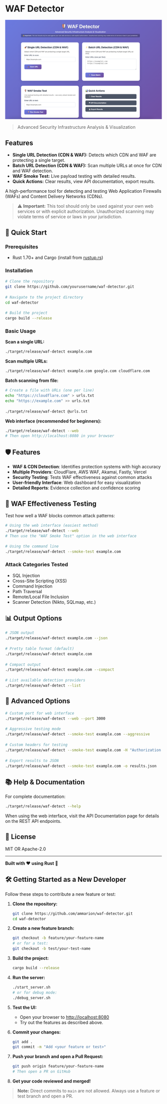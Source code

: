 # WAF Detector

![WAF Detector Dashboard](docs/ui-dashboard.png)

> Advanced Security Infrastructure Analysis & Visualization

## Features

- **Single URL Detection (CDN & WAF):** Detects which CDN and WAF are protecting a single target.
- **Batch URL Detection (CDN & WAF):** Scan multiple URLs at once for CDN and WAF detection.
- **WAF Smoke Test:** Live payload testing with detailed results.
- **Quick Actions:** Clear results, view API documentation, export results.

A high-performance tool for detecting and testing Web Application Firewalls (WAFs) and Content Delivery Networks (CDNs).

> ⚠️ **Important:** This tool should only be used against your own web services or with explicit authorization. Unauthorized scanning may violate terms of service or laws in your jurisdiction.

## 🚀 Quick Start

### Prerequisites
- Rust 1.70+ and Cargo (install from [rustup.rs](https://rustup.rs))

### Installation
```bash
# Clone the repository
git clone https://github.com/yourusername/waf-detector.git

# Navigate to the project directory
cd waf-detector

# Build the project
cargo build --release
```

### Basic Usage

**Scan a single URL:**
```bash
./target/release/waf-detect example.com
```

**Scan multiple URLs:**
```bash
./target/release/waf-detect example.com google.com cloudflare.com
```

**Batch scanning from file:**
```bash
# Create a file with URLs (one per line)
echo "https://cloudflare.com" > urls.txt
echo "https://example.com" >> urls.txt

./target/release/waf-detect @urls.txt
```

**Web interface (recommended for beginners):**
```bash
./target/release/waf-detect --web
# Then open http://localhost:8080 in your browser
```

## 🛡️ Features

- **WAF & CDN Detection**: Identifies protection systems with high accuracy
- **Multiple Providers**: CloudFlare, AWS WAF, Akamai, Fastly, Vercel
- **Security Testing**: Tests WAF effectiveness against common attacks
- **User-friendly Interface**: Web dashboard for easy visualization
- **Detailed Reports**: Evidence collection and confidence scoring

## 🧪 WAF Effectiveness Testing

Test how well a WAF blocks common attack patterns:

```bash
# Using the web interface (easiest method)
./target/release/waf-detect --web
# Then use the "WAF Smoke Test" option in the web interface

# Using the command line
./target/release/waf-detect --smoke-test example.com
```

### Attack Categories Tested

- SQL Injection
- Cross-Site Scripting (XSS)
- Command Injection
- Path Traversal
- Remote/Local File Inclusion
- Scanner Detection (Nikto, SQLmap, etc.)

## 📊 Output Options

```bash
# JSON output
./target/release/waf-detect example.com --json

# Pretty table format (default)
./target/release/waf-detect example.com

# Compact output
./target/release/waf-detect example.com --compact

# List available detection providers
./target/release/waf-detect --list
```

## 🔧 Advanced Options

```bash
# Custom port for web interface
./target/release/waf-detect --web --port 3000

# Aggressive testing mode
./target/release/waf-detect --smoke-test example.com --aggressive

# Custom headers for testing
./target/release/waf-detect --smoke-test example.com -H "Authorization: Bearer token"

# Export results to JSON
./target/release/waf-detect --smoke-test example.com -o results.json
```

## 📚 Help & Documentation

For complete documentation:

```bash
./target/release/waf-detect --help
```

When using the web interface, visit the API Documentation page for details on the REST API endpoints.

## 📄 License

MIT OR Apache-2.0

---

**Built with ❤️ using Rust** 🦀

## 🛠️ Getting Started as a New Developer

Follow these steps to contribute a new feature or test:

1. **Clone the repository:**
   ```sh
   git clone https://github.com/ammarion/waf-detector.git
   cd waf-detector
   ```

2. **Create a new feature branch:**
   ```sh
   git checkout -b feature/your-feature-name
   # or for a test:
   git checkout -b test/your-test-name
   ```

3. **Build the project:**
   ```sh
   cargo build --release
   ```

4. **Run the server:**
   ```sh
   ./start_server.sh
   # or for debug mode:
   ./debug_server.sh
   ```

5. **Test the UI:**
   - Open your browser to [http://localhost:8080](http://localhost:8080)
   - Try out the features as described above.

6. **Commit your changes:**
   ```sh
   git add .
   git commit -m "Add <your feature or test>"
   ```

7. **Push your branch and open a Pull Request:**
   ```sh
   git push origin feature/your-feature-name
   # Then open a PR on GitHub
   ```

8. **Get your code reviewed and merged!**

> **Note:** Direct commits to `main` are not allowed. Always use a feature or test branch and open a PR.